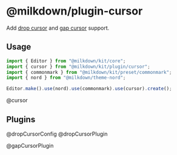 # @milkdown/plugin-cursor

Add [drop cursor](https://github.com/ProseMirror/prosemirror-dropcursor) and
[gap cursor](https://github.com/ProseMirror/prosemirror-gapcursor) support.

## Usage

```typescript
import { Editor } from "@milkdown/kit/core";
import { cursor } from "@milkdown/kit/plugin/cursor";
import { commonmark } from "@milkdown/kit/preset/commonmark";
import { nord } from "@milkdown/theme-nord";

Editor.make().use(nord).use(commonmark).use(cursor).create();
```

@cursor

## Plugins

@dropCursorConfig
@dropCursorPlugin

@gapCursorPlugin
